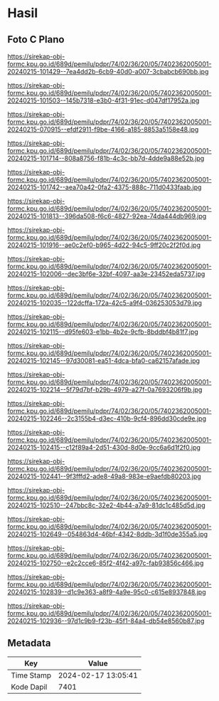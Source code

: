 # Hasil

## Foto C Plano

https://sirekap-obj-formc.kpu.go.id/689d/pemilu/pdpr/74/02/36/20/05/7402362005001-20240215-101429--7ea4dd2b-6cb9-40d0-a007-3cbabcb690bb.jpg

https://sirekap-obj-formc.kpu.go.id/689d/pemilu/pdpr/74/02/36/20/05/7402362005001-20240215-101503--145b7318-e3b0-4f31-91ec-d047df17952a.jpg

https://sirekap-obj-formc.kpu.go.id/689d/pemilu/pdpr/74/02/36/20/05/7402362005001-20240215-070915--efdf2911-f9be-4166-a185-8853a5158e48.jpg

https://sirekap-obj-formc.kpu.go.id/689d/pemilu/pdpr/74/02/36/20/05/7402362005001-20240215-101714--808a8756-f81b-4c3c-bb7d-4dde9a88e52b.jpg

https://sirekap-obj-formc.kpu.go.id/689d/pemilu/pdpr/74/02/36/20/05/7402362005001-20240215-101742--aea70a42-0fa2-4375-888c-711d0433faab.jpg

https://sirekap-obj-formc.kpu.go.id/689d/pemilu/pdpr/74/02/36/20/05/7402362005001-20240215-101813--396da508-f6c6-4827-92ea-74da444db969.jpg

https://sirekap-obj-formc.kpu.go.id/689d/pemilu/pdpr/74/02/36/20/05/7402362005001-20240215-101916--ae0c2ef0-b965-4d22-94c5-9ff20c2f2f0d.jpg

https://sirekap-obj-formc.kpu.go.id/689d/pemilu/pdpr/74/02/36/20/05/7402362005001-20240215-102006--dec3bf6e-32bf-4097-aa3e-23452eda5737.jpg

https://sirekap-obj-formc.kpu.go.id/689d/pemilu/pdpr/74/02/36/20/05/7402362005001-20240215-102035--122dcffa-172a-42c5-a9f4-036253053d79.jpg

https://sirekap-obj-formc.kpu.go.id/689d/pemilu/pdpr/74/02/36/20/05/7402362005001-20240215-102115--d95fe603-e1bb-4b2e-9cfb-8bddbf4b81f7.jpg

https://sirekap-obj-formc.kpu.go.id/689d/pemilu/pdpr/74/02/36/20/05/7402362005001-20240215-102145--97d30081-ea51-4dca-bfa0-ca62157afade.jpg

https://sirekap-obj-formc.kpu.go.id/689d/pemilu/pdpr/74/02/36/20/05/7402362005001-20240215-102214--5f79d7bf-b29b-4979-a27f-0a7693206f9b.jpg

https://sirekap-obj-formc.kpu.go.id/689d/pemilu/pdpr/74/02/36/20/05/7402362005001-20240215-102246--2c3155b4-d3ec-410b-9cf4-896dd30cde9e.jpg

https://sirekap-obj-formc.kpu.go.id/689d/pemilu/pdpr/74/02/36/20/05/7402362005001-20240215-102415--c12f89a4-2d51-430d-8d0e-9cc6a6d1f2f0.jpg

https://sirekap-obj-formc.kpu.go.id/689d/pemilu/pdpr/74/02/36/20/05/7402362005001-20240215-102441--9f3fffd2-ade8-49a8-983e-e9aefdb80203.jpg

https://sirekap-obj-formc.kpu.go.id/689d/pemilu/pdpr/74/02/36/20/05/7402362005001-20240215-102510--247bbc8c-32e2-4b44-a7a9-81dc1c485d5d.jpg

https://sirekap-obj-formc.kpu.go.id/689d/pemilu/pdpr/74/02/36/20/05/7402362005001-20240215-102649--054863d4-46bf-4342-8ddb-3d1f0de355a5.jpg

https://sirekap-obj-formc.kpu.go.id/689d/pemilu/pdpr/74/02/36/20/05/7402362005001-20240215-102750--e2c2cce6-85f2-4f42-a97c-fab93856c466.jpg

https://sirekap-obj-formc.kpu.go.id/689d/pemilu/pdpr/74/02/36/20/05/7402362005001-20240215-102839--d1c9e363-a8f9-4a9e-95c0-c615e8937848.jpg

https://sirekap-obj-formc.kpu.go.id/689d/pemilu/pdpr/74/02/36/20/05/7402362005001-20240215-102936--97d1c9b9-f23b-45f1-84a4-db54e8560b87.jpg


## Metadata

| Key        | Value               |
| ---------- | ------------------- |
| Time Stamp | 2024-02-17 13:05:41 |
| Kode Dapil | 7401                |



